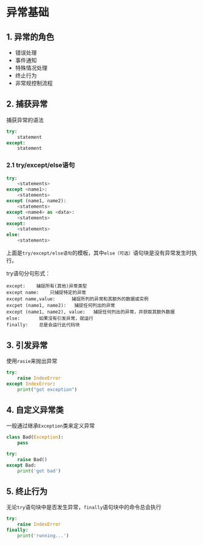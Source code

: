 # 异常基础


## 1. 异常的角色

* 错误处理
* 事件通知
* 特殊情况处理
* 终止行为
* 非常规控制流程

## 2. 捕获异常

捕获异常的语法

```python
try:
    statement
except:
    statement
```

### 2.1 try/except/else语句

```python
try:
    <statements>
except <name1>:
    <statements>
except (name1, name2):
    <statements>
except <name4> as <data>:
    <statements>
except:
    <statements>
else:
    <statements>
```

上面是`try/except/else语句`的模板，其中`else（可选）`语句块是没有异常发生时执行。

try语句分句形式：

```
except:    捕捉所有(其他)异常类型
except name:    只捕捉特定的异常
except name,value:      捕捉所列的异常和其额外的数据或实例
excpet (name1, name2):   捕捉任何列出的异常
except (name1, name2), value:   捕捉任何列出的异常，并获取其额外数据
else:       如果没有引发异常，就运行
finally:    总是会运行此代码块
```

## 3. 引发异常

使用`rasie`来抛出异常

```python
try:
    raise IndexError
except IndexError:
    print("got exception")
```

## 4. 自定义异常类

一般通过继承`Exception`类来定义异常

```python
class Bad(Exception):
    pass

try:
    raise Bad()
except Bad:
    print('got bad')
```

## 5. 终止行为

无论`try`语句块中是否发生异常，`finally`语句块中的命令总会执行

```python
try:
    raise IndexError
finally:
    print('running...')
```
